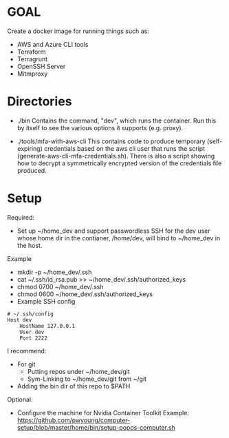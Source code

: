 # GOAL

Create a docker image for running things such as:
- AWS and Azure CLI tools
- Terraform
- Terragrunt
- OpenSSH Server
- Mitmproxy

# Directories

- ./bin
  Contains the command, "dev", which runs the container.
  Run this by itself to see the various options it supports (e.g. proxy).

- ./tools/mfa-with-aws-cli
  This contains code to produce temporary (self-expiring) credentials based on the
  aws cli user that runs the script (generate-aws-cli-mfa-credentials.sh).
  There is also a script showing how to decrypt a symmetrically encrypted version
  of the credentials file produced.

# Setup

Required:
- Set up ~/home_dev and support passwordless SSH for the dev
  user whose home dir in the contianer, /home/dev,
  will bind to ~/home_dev in the host.

Example
- mkdir -p ~/home_dev/.ssh
- cat ~/.ssh/id_rsa.pub >> ~/home_dev/.ssh/authorized_keys
- chmod 0700 ~/home_dev/.ssh
- chmod 0600 ~/home_dev/.ssh/authorized_keys
- Example SSH config
```
# ~/.ssh/config
Host dev
	HostName 127.0.0.1
	User dev
	Port 2222
```
I recommend:
- For git
  - Putting repos under ~/home_dev/git
  - Sym-Linking to ~/home_dev/git from ~/git
- Adding the bin dir of this repo to $PATH


Optional:
- Configure the machine for Nvidia Container Toolkit
  Example: https://github.com/pwyoung/computer-setup/blob/master/home/bin/setup-popos-computer.sh
